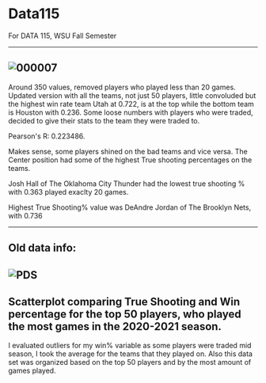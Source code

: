 # Data115
For DATA 115, WSU Fall Semester

-------------------------------------------------------------------------------------------------------------------------------------
![000007](https://user-images.githubusercontent.com/91152880/144478800-318a665b-281c-4d7c-88bf-d201c72a5d75.png)
-------------------------------------------------------------------------------------------------------------------------------------
Around 350 values, removed players who played less than 20 games. 
Updated version with all the teams, not just 50 players, little convoluded but the highest win rate team Utah at 0.722, is at the top while the bottom team is Houston with 0.236. 
Some loose numbers with players who were traded, decided to give their stats to the team they were traded to.

 Pearson's R: 0.223486.

Makes sense, some players shined on the bad teams and vice versa.
The Center position had some of the highest True shooting percentages on the teams.

Josh Hall of The Oklahoma City Thunder had the lowest true shooting % with 0.363 played exaclty 20 games.

Highest True Shooting% value was DeAndre Jordan of The Brooklyn Nets, with 0.736

-----------------------------------------------------------------------------------------------------------------------------------
Old data info:
-----------------------------------------------------------------------------------------------------------------------------------
![PDS](https://user-images.githubusercontent.com/91152880/142282949-3ecde435-e6b0-46e8-a922-771906083eff.jpeg)
-----------------------------------------------------------------------------------------------------------------------------------
Scatterplot comparing True Shooting and Win percentage for the top 50 players, who played the most games in the 2020-2021 season.
-----------------------------------------------------------------------------------------------------------------------------------
I evaluated outliers for my win% variable as some players were traded mid season, I took the average for the teams that they played on. Also this data set was  organized based on the top 50 players and by the most amount of games played.
